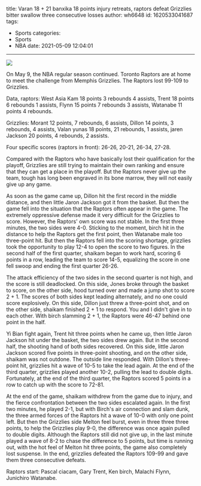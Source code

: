 title: Varan 18 + 21 banxika 18 points injury retreats, raptors defeat Grizzlies bitter swallow three consecutive losses
author: wh6648
id: 1620533041687
tags: 
- Sports
categories: 
- Sports
- NBA
date: 2021-05-09 12:04:01
---
![](https://p8.itc.cn/q_70/images01/20210509/c44cc0910935457681a5711122544173.jpeg)


On May 9, the NBA regular season continued. Toronto Raptors are at home to meet the challenge from Memphis Grizzlies. The Raptors lost 99-109 to Grizzlies.

Data, raptors: West Asia Kam 18 points 3 rebounds 4 assists, Trent 18 points 6 rebounds 1 assists, Flynn 15 points 7 rebounds 3 assists, Watanabe 11 points 4 rebounds.

Grizzlies: Morant 12 points, 7 rebounds, 6 assists, Dillon 14 points, 3 rebounds, 4 assists, Valan yunas 18 points, 21 rebounds, 1 assists, jaren Jackson 20 points, 4 rebounds, 2 assists.

Four specific scores (raptors in front): 26-26, 20-21, 26-34, 27-28.

Compared with the Raptors who have basically lost their qualification for the playoff, Grizzlies are still trying to maintain their own ranking and ensure that they can get a place in the playoff. But the Raptors never give up the team, tough has long been engraved in its bone marrow, they will not easily give up any game.

As soon as the game came up, Dillon hit the first record in the middle distance, and then little Jaron Jackson got it from the basket. But then the game fell into the situation that the Raptors often appear in the game. The extremely oppressive defense made it very difficult for the Grizzlies to score. However, the Raptors' own score was not stable. In the first three minutes, the two sides were 4-0. Sticking to the moment, birch hit in the distance to help the Raptors get the first point, then Watanabe male too three-point hit. But then the Raptors fell into the scoring shortage, grizzlies took the opportunity to play 12-4 to open the score to two figures. In the second half of the first quarter, shaikam began to work hard, scoring 6 points in a row, leading the team to score 14-5, equalizing the score in one fell swoop and ending the first quarter 26-26.

The attack efficiency of the two sides in the second quarter is not high, and the score is still deadlocked. On this side, Jones broke through the basket to score, on the other side, hood turned over and made a jump shot to score 2 + 1. The scores of both sides kept leading alternately, and no one could score explosively. On this side, Dillon just threw a three-point shot, and on the other side, shaikam finished 2 + 1 to respond. You and I didn't give in to each other. With birch slamming 2 + 1, the Raptors were 46-47 behind one point in the half.

Yi Bian fight again, Trent hit three points when he came up, then little Jaron Jackson hit under the basket, the two sides drew again. But in the second half, the shooting hand of both sides recovered. On this side, little Jaron Jackson scored five points in three-point shooting, and on the other side, shaikam was not outdone. The outside line responded. With Dillon's three-point hit, grizzlies hit a wave of 10-5 to take the lead again. At the end of the third quarter, grizzlies played another 10-2, pulling the lead to double digits. Fortunately, at the end of the third quarter, the Raptors scored 5 points in a row to catch up with the score to 72-81.

At the end of the game, shaikam withdrew from the game due to injury, and the fierce confrontation between the two sides escalated again. In the first two minutes, he played 2-1, but with Birch's air connection and slam dunk, the three armed forces of the Raptors hit a wave of 10-0 with only one point left. But then the Grizzlies side Melton feel burst, even in three three three points, to help the Grizzlies play 9-0, the difference was once again pulled to double digits. Although the Raptors still did not give up, in the last minute played a wave of 8-2 to chase the difference to 5 points, but time is running out, with the hot feel of Melton hit three points, the game also completely lost suspense. In the end, grizzlies defeated the Raptors 109-99 and gave them three consecutive defeats.

Raptors start: Pascal ciacam, Gary Trent, Ken birch, Malachi Flynn, Junichiro Watanabe.

